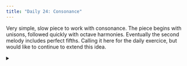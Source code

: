 ```yaml
---
title: "Daily 24: Consonance"
---
```


Very simple, slow piece to work with consonance. The piece begins with unisons, followed quickly with octave harmonies.
Eventually the second melody includes perfect fifths. Calling it here for the daily exercice, but would like to continue
to extend this idea.

<details>
<summary>
<div id="paper">
</div>
<div id="audio"></div>
</summary>
<p>Click anywhere on the score to see the ABC notation of this and even edit it yourself.</p>
<textarea autocomplete="off" id="score" oninput="render()" class="abcscore" rows=20>
L: 1/4
K: C treble
Q: 1/4=80
M: 4/4
V: 1
a2- a z | a c e2 | a2- a z | a c e g, | a,2- a, z | a c e g, | a,2- a, z |
a2- a z | a c e2 | a2- a z | a c e g, | a,2- a, z | a c e g, | a,2- a, z |
a2- a z | a c e2 | a2- a z | a c e g, | a,2- a, z | a c e g, | a,2- a, z |
a2- a z | a c e2 | a2- a z | a c e g, | a,2- a, z | a c e g, | a,2- a, z |]
V:2 
a2 z2 | z2 e z | a2 z2 | a, z e, z | a,2 z2 | a, z e, z | a,2 z2 |
a2 z2 | z2 e z | a2 z2 | a, z e, z | a,2 z2 | a, z e, z | a,2 z2 |
a2 z2 | z2 e z | a2 z2 | a, z e, z | a,2 z2 | d, z e, z | d,2 z2 |
[ad]2- a z | z2 [ea,] z | [aa,]2 z2 | a, z e, z | [a,d,]2 z2 | d, z e, z | d,2 z2 |]
</textarea>
</details>


<script type="text/javascript" src="/scripts/abcjs_basic_5.11.0-min.js"></script>
<script type="text/javascript" src="/scripts/abc_post.js"></script>
<link rel="stylesheet" href="/css/abcjs-audio.css"/>
